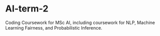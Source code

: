 # AI-term-2
Coding Coursework for MSc AI, including coursework for NLP, Machine Learning Fairness, and Probabilistic Inference.
